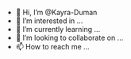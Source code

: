 - 👋 Hi, I’m @Kayra-Duman
- 👀 I’m interested in ...
- 🌱 I’m currently learning ...
- 💞️ I’m looking to collaborate on ...
- 📫 How to reach me ...

<!---
Kayra-Duman/Kayra-Duman is a ✨ special ✨ repository because its `README.md` (this file) appears on your GitHub profile.
You can click the Preview link to take a look at your changes.
--->
